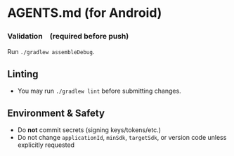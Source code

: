 # AGENTS.md (for Android)

### Validation　(required before push)
Run `./gradlew assembleDebug`.

## Linting
- You may run `./gradlew lint` before submitting changes.

## Environment & Safety
- Do **not** commit secrets (signing keys/tokens/etc.)
- Do not change `applicationId`, `minSdk`, `targetSdk`, or version code unless explicitly requested
